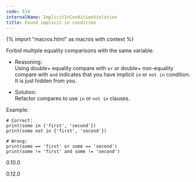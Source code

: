 ```yaml
---
code: 514
internalName: ImplicitInConditionViolation
title: Found implicit in condition
---
```


{% import "macros.html" as macros with context %}

Forbid multiple equality comparisons with the same variable.

  - Reasoning:  
    Using double+ equality compare with `or` or double+ non-equality
    compare with `and` indicates that you have implicit `in` or `not in`
    condition. It is just hidden from you.

  - Solution:  
    Refactor compares to use `in` or `not in` clauses.

Example:

    # Correct:
    print(some in {'first', 'second'})
    print(some not in {'first', 'second'})
    
    # Wrong:
    print(some == 'first' or some == 'second')
    print(some != 'first' and some != 'second')

<div class="versionadded">

0.10.0

</div>

<div class="versionchanged">

0.12.0

</div>
